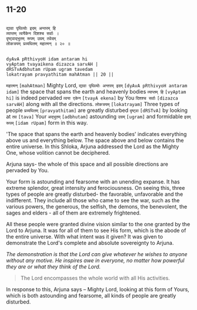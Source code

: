 ## 11-20


```shloka-sa

द्यावा पृथिव्योः इदम् अन्तरम् हि
व्याप्तम् त्वयैकेन दिशश्च सर्वाः । 
दृष्ट्वाद्भुतम् रूपम् उग्रम् तवेदम्
लोकत्रयम् प्रव्यथितम् महात्मन् ॥ २० ॥

```
```shloka-sa-hk

dyAvA pRthivyoH idam antaram hi
vyAptam tvayaikena dizazca sarvAH | 
dRSTvAdbhutam rUpam ugram tavedam
lokatrayam pravyathitam mahAtman || 20 ||

```
`महात्मन्` `[mahAtman]` Mighty Lord, `द्यावा पृथिव्योः अन्तरम् इदम्` `[dyAvA pRthivyoH antaram idam]` the space that spans the earth and heavenly bodies `व्याप्तम् हि` `[vyAptam hi]` is indeed pervaded `त्वया एकेन` `[tvayA ekena]` by You `दिशश्च सर्वाः` `[dizazca sarvAH]` along with all the directions. `लोकत्रयम्` `[lokatrayam]` Three types of people `प्रव्यथितम्` `[pravyathitam]` are greatly disturbed `दृष्ट्वा` `[dRSTvA]` by looking at `तव` `[tava]` Your `अद्भुतम्` `[adbhutam]` astounding `उग्रम्` `[ugram]` and formidable `इदम् रूपम्` `[idam rUpam]` form in this way.

'The space that spans the earth and heavenly bodies' indicates everything above us and everything below. The space above and below contains the entire universe. In this Shloka, Arjuna addressed the Lord as the Mighty One, whose volition cannot be deciphered.

Arjuna says- the whole of this space and all possible directions are pervaded by You. 

Your form is astounding and fearsome with an unending expanse. It has extreme splendor, great intensity and ferociousness. On seeing this, three types of people are greatly disturbed- the favorable, unfavorable and the indifferent. They include all those who came to see the war, such as the various powers, the generous, the selfish, the demons, the benevolent, the sages and elders - all of them are extremely frightened. 

All these people were granted divine vision similar to the one granted by the Lord to Arjuna. It was for all of them to see His form, which is the abode of the entire universe. With what intent was it given? It was given to demonstrate the Lord's complete and absolute sovereignty to Arjuna. 

_The demonstration is that the Lord can give whatever he wishes to anyone without any motive. He inspires awe in everyone, no matter how powerful they are or what they think of the Lord._



<a name='applnote_163'></a>
> The Lord encompasses the whole world with all His activities.



In response to this, Arjuna says – Mighty Lord, looking at this form of Yours, which is both astounding and fearsome, all kinds of people are greatly disturbed.


